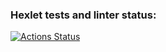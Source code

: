 ### Hexlet tests and linter status:
[![Actions Status](https://github.com/Sabshor/java-project-78/actions/workflows/hexlet-check.yml/badge.svg)](https://github.com/Sabshor/java-project-78/actions)
